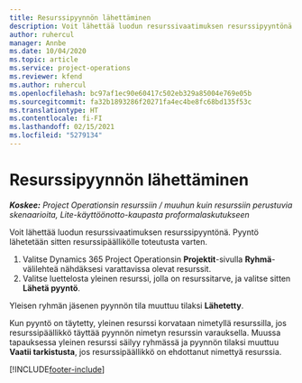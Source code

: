 ```yaml
---
title: Resurssipyynnön lähettäminen
description: Voit lähettää luodun resurssivaatimuksen resurssipyyntönä. Pyyntö lähetetään sitten resurssipäällikölle toteutusta varten.
author: ruhercul
manager: Annbe
ms.date: 10/04/2020
ms.topic: article
ms.service: project-operations
ms.reviewer: kfend
ms.author: ruhercul
ms.openlocfilehash: bc97af1ec90e60417c502eb329a85004e769e05b
ms.sourcegitcommit: fa32b1893286f20271fa4ec4be8fc68bd135f53c
ms.translationtype: HT
ms.contentlocale: fi-FI
ms.lasthandoff: 02/15/2021
ms.locfileid: "5279134"
---
```

# <a name="submit-a-resource-request"></a>Resurssipyynnön lähettäminen

_**Koskee:** Project Operationsin resurssiin / muuhun kuin resurssiin perustuvia skenaarioita, Lite-käyttöönotto-kaupasta proformalaskutukseen_

Voit lähettää luodun resurssivaatimuksen resurssipyyntönä. Pyyntö lähetetään sitten resurssipäällikölle toteutusta varten.

1. Valitse Dynamics 365 Project Operationsin **Projektit**-sivulla **Ryhmä**-välilehteä nähdäksesi varattavissa olevat resurssit. 
2. Valitse luettelosta yleinen resurssi, jolla on resurssitarve, ja valitse sitten **Lähetä pyyntö**.

Yleisen ryhmän jäsenen pyynnön tila muuttuu tilaksi **Lähetetty**.

Kun pyyntö on täytetty, yleinen resurssi korvataan nimetyllä resurssilla, jos resurssipäällikkö täyttää pyynnön nimetyn resurssin varauksella. Muussa tapauksessa yleinen resurssi säilyy ryhmässä ja pyynnön tilaksi muuttuu **Vaatii tarkistusta**, jos resurssipäällikkö on ehdottanut nimettyä resurssia.


[!INCLUDE[footer-include](../includes/footer-banner.md)]